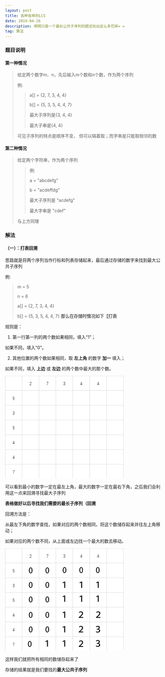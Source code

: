 ```yaml
---
layout: post
title: 各种各样的LCS
date: 2019-04-16
description: 明明只是一个最长公共子序列的题还玩出这么多花样= =
tag: 算法
---
```


### 题目说明
#### 第一种情况
> 给定两个数字m、n，先后输入m个数和n个数，作为两个序列
>
> 例:
>
> > a[] = {2, 7, 3, 4, 4}
> >
> > b[] = {5, 3, 5, 4, 4, 7}
> >
> > 最大子序列是{3, 4, 4}
> >
> > 最大子串是{4, 4}
>
> 可见子序列的特点是顺序不变， 但可以隔着取；而字串是只能取相邻的数

#### 第二种情况
> 给定两个字符串，作为两个序列
>
> > 例:
> >
> > a = "abcdefg"
> >
> > b = "acdeffdg"
> >
> > 最大子序列是 "acdefg"
> >
> > 最大字串是 "cdef"
>
> 与上方同理

### 解法
#### （一）：打表回溯
思路就是将两个序列当作行标和列表存储起来，最后通过存储的数字来找到最大公共子序列

例:
> m = 5
>
> n = 6
>
> a[] = {2, 7, 3, 4, 4}
>
> b[] = {5, 3, 5, 4, 4, 7}
**那么在存储时情况如下【打表**

规则是：
1. 第一行第一列的两个数如果相同，填入“1”；

  如果不同，填入“0”。

2. 其他位置的两个数如果相同，取 **左上角** 的数字 **加一** 填入；

  如果不同，填入 **上边** 或 **左边** 的两个数中最大的那个数。

![存储演示](/images/20190416/LCSS.gif)

可以看到最小的数字一定在最左上角，最大的数字一定在最右下角，之后我们会利用这一点来回溯寻找最大子序列

**表格做好以后寻找我们需要的最长子序列（回溯**

回溯方法是：

从最左下角的数字查找，如果对应的两个数相同，将这个数储存起来并往左上角移动；

如果对应的两个数不同，从上面或左边找一个最大的数去移动。

![回溯演示](/images/20190416/LCSF.gif)

这样我们就把所有相同的数储存起来了

存储的结果就是我们要找的**最大公共子序列**
